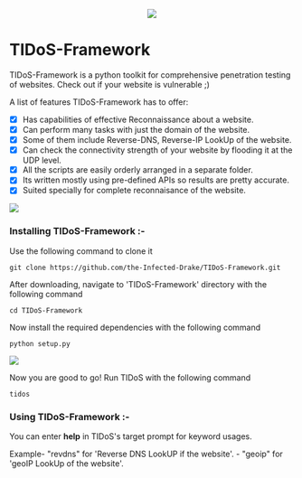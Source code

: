 <p align="middle"><img src='https://i.imgur.com/jqIT7UB.png' /></p>                    

# TIDoS-Framework
TIDoS-Framework is a python toolkit for comprehensive penetration testing of websites. Check out if your website is vulnerable ;)

A list of features TIDoS-Framework has to offer:

- [x] Has capabilities of effective Reconnaissance about a website.
- [x] Can perform many tasks with just the domain of the website.
- [x] Some of them include Reverse-DNS, Reverse-IP LookUp of the website.
- [x] Can check the connectivity strength of your website by flooding it at the UDP level.
- [x] All the scripts are easily orderly arranged in a separate folder.
- [x] Its written mostly using pre-defined APIs so results are pretty accurate.
- [x] Suited specially for complete reconnaisance of the website.

<img src='https://i.imgur.com/uWWCfw2.png' />

### Installing TIDoS-Framework :-
Use the following command to clone it
```
git clone https://github.com/the-Infected-Drake/TIDoS-Framework.git
```
After downloading, navigate to 'TIDoS-Framework' directory with the following command
```
cd TIDoS-Framework
```
Now install the required dependencies with the following command
```
python setup.py
```
<img src='https://i.imgur.com/wOrYfVc.png' />

Now you are good to go! Run TIDoS with the following command
```
tidos
```
### Using TIDoS-Framework :-
You can enter <b>help</b> in TIDoS's target prompt for keyword usages. 

Example- "revdns" for 'Reverse DNS LookUP if the website'.
	- "geoip" for 'geoIP LookUp of the website'.
	
